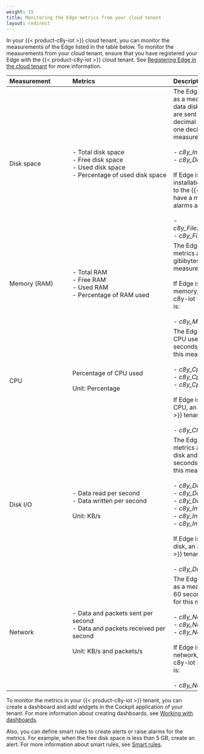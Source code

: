 ```yaml
---
weight: 15
title: Monitoring the Edge metrics from your cloud tenant
layout: redirect
---
```


In your {{< product-c8y-iot >}} cloud tenant, you can monitor the measurements of the Edge listed in the table below. To monitor the measurements from your cloud tenant, ensure that you have registered your Edge with the {{< product-c8y-iot >}} cloud tenant. See [Registering Edge in the cloud tenant](/edge-kubernetes/k8-edge-connecting-edge-to-cloud/#k8-edge-register-edge-on-cloud) for more information.

|<div style="width:150px">Measurement</div>|<div style="width:250px">Metrics</div>|Description
|:---|:---|:---
|Disk space|- Total disk space<br>- Free disk space<br>- Used disk space<br>- Percentage of used disk space|The Edge appliance sends the disk space metrics as a measurement for both installation disk and data disk, every 10 minutes. The measurements are sent in gigabytes (GB) rounded to two decimal places. The percentage is rounded to one decimal place. The data points for this measurement are:<br><br> - *c8y_InstallationDisk*<br>- *c8y_DataDisk*<br><br>If Edge is unable to read the metrics from the installation disk or the data disk, an alarm is sent to the {{< product-c8y-iot >}} tenant. The alarms have a minor severity and the data points for the alarms are:<br><br>- *c8y_FileSystemMeasurementErrorInstallationDisk*<br>- *c8y_FileSystemMeasurementErrorDataDisk*
|Memory (RAM)|- Total RAM<br>- Free RAM<br>- Used RAM<br>- Percentage of RAM used|The Edge appliance sends the memory usage metrics as a measurement every 5 seconds in gibibytes (GiB). The data point for this measurement is *c8y_Memory*<br><br>If Edge is unable to read the metrics from the memory, an alarm is sent to the {{< product-c8y-iot >}} tenant. The data point for the alarm is:<br><br>- *c8y_MemoryMeasurementError*.
|CPU|Percentage of CPU used<br><br>Unit: Percentage|The Edge appliance sends the percentage of CPU used at intervals over 5 seconds, 60 seconds, and 600 seconds. The data points for this measurement are:<br><br>- *c8y_CpuUsage5Seconds*<br>- *c8y_CpuUsage60Seconds*<br>- *c8y_CpuUsage600Seconds*<br><br>If Edge is unable to read the metrics from the CPU, an alarm is sent to the {{< product-c8y-iot >}} tenant. The data point for the alarm is:<br><br>- *c8y_CPUMeasurementError*.
|Disk I/O|- Data read per second<br>- Data written per second<br><br>Unit: KB/s|The Edge appliance sends the disk input/output metrics as a measurement for both installation disk and data disk at intervals over 5 seconds, 60 seconds, and 600 seconds. The data points for this measurement are:<br><br>- *c8y_DataDiskIo5Seconds*<br>- *c8y_DataDiskIo60Seconds*<br>- *c8y_DataDiskIo600Seconds*<br>- *c8y_InstallationDiskIo5Seconds*<br>- *c8y_InstallationDiskIo60Seconds*<br>- *c8y_InstallationDiskIo5Seconds*<br><br>If Edge is unable to read the metrics from the disk, an alarm is sent to the {{< product-c8y-iot >}} tenant. The data point for the alarm is:<br><br>- *c8y_DiskIOMeasurementError*.
|Network|- Data and packets sent per second<br>- Data and packets received per second<br><br>Unit: KB/s and packets/s|The Edge appliance sends the network metrics as a measurement at intervals over 5 seconds, 60 seconds, and 600 seconds. The data points for this measurement are:<br><br>- *c8y_NetworkInterface_lo-5Seconds*<br>- *c8y_NetworkInterface_lo-60Seconds*<br>- *c8y_NetworkInterface_lo-600Seconds*<br><br>If Edge is unable to read the metrics from the network, an alarm is sent to the {{< product-c8y-iot >}} tenant. The data point for the alarm is:<br><br>- *c8y_NetworkIoMeasurementError*.

To monitor the metrics in your {{< product-c8y-iot >}} tenant, you can create a dashboard and add widgets in the Cockpit application of your tenant. For more information about creating dashboards, see [Working with dashboards](/cockpit/working-with-dashboards/).

Also, you can define smart rules to create alerts or raise alarms for the metrics. For example, when the free disk space is less than 5 GB, create an alert. For more information about smart rules, see [Smart rules](/cockpit/smart-rules/).  
